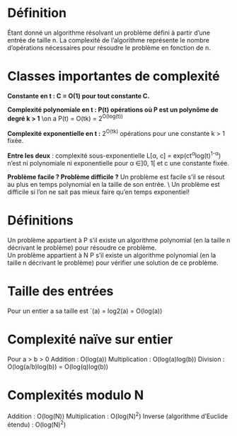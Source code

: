 # Définition
Étant donné un algorithme résolvant un problème défini à partir d’une
entrée de taille n. La complexité de l’algorithme représente le nombre
d’opérations nécessaires pour résoudre le problème en fonction de n.

# Classes importantes de complexité
**Constante en t : C = O(1) pour tout constante C.**

**Complexité polynomiale en t : P(t) opérations où P est un polynôme de degré k > 1** 
\on a P(t) = O(tk) = 2<sup>O(log(t))</sup>

**Complexité exponentielle en t :** 2<sup>O(tk)</sup> opérations pour une constante k > 1 fixée.

**Entre les deux** : complexité sous-exponentielle L[α, c] = exp(ct<sup>α</sup>log(t)<sup>1-α</sup>) n’est
ni polynomiale ni exponentielle pour α ∈]0, 1[ et c une constante fixée.

**Problème facile ? Problème difficile ?**
Un problème est facile s’il se résout au plus en temps polynomial en la taille de
son entrée.
\ Un problème est difficile si l’on ne sait pas mieux faire qu’en temps exponentiel!

# Définitions
Un problème appartient à P s’il existe un algorithme polynomial
(en la taille n décrivant le problème) pour résoudre ce problème.
\
Un problème appartient à N P s’il existe un algorithme polynomial
(en la taille n décrivant le problème) pour vérifier une solution de
ce problème.

# Taille des entrées
Pour un entier a sa taille est `(a) = log2(a) = O(log(a))

# Complexité naïve sur entier
Pour a > b > 0
Addition : O(log(a))
Multiplication : O(log(a)log(b))
Division : O(log(a/b)log(b)) = O(log(q)log(b))

# Complexités modulo N
Addition : O(log(N))
Multiplication : O(log(N)<sup>2</sup>)
Inverse (algorithme d’Euclide étendu) : O(log(N)<sup>2</sup>)

